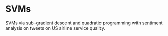 # SVMs
SVMs via sub-gradient descent and quadratic programming with sentiment analysis on tweets on US airline service quality. 
